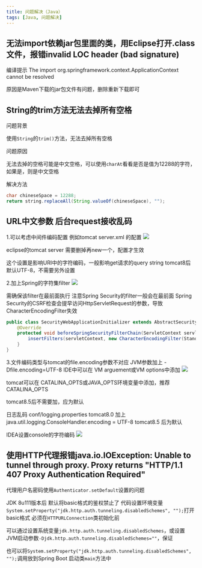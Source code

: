 ```yaml
---
title: 问题解决（Java）
tags: [Java, 问题解决] 
---
```


## 无法import依赖jar包里面的类，用Eclipse打开.class文件，报错invalid LOC header (bad signature)

编译提示
The import org.springframework.context.ApplicationContext cannot be resolved

原因是Maven下载的jar包文件有问题，删除重新下载即可

## String的trim方法无法去掉所有空格

问题背景

使用`String`的`trim()`方法，无法去掉所有空格

问题原因

无法去掉的空格可能是中文空格，可以使用`charAt`看看是否是值为12288的字符，如果是，则是中文空格

解决方法

```java
char chineseSpace = 12288;
return string.replaceAll(String.valueOf(chineseSpace), "");
```

## URL中文参数 后台request接收乱码

1.可以考虑中间件编码配置
例如tomcat server.xml 的配置
![](https://oliver-blog.oss-cn-shenzhen.aliyuncs.com/20240405184511.png)

eclipse的tomcat server 需要删掉再new一个，配置才生效

这个设置是影响URI中的字符编码，一般影响get请求的query string
tomcat8后默认UTF-8，不需要另外设置

2.加上Spring的字符集filter
![](https://oliver-blog.oss-cn-shenzhen.aliyuncs.com/20240405184543.png)


需确保该filter在最前面执行
注意Spring Security的filter一般会在最前面
Spring Security的CSRF检查会提早访问HttpServletRequest的参数，导致CharacterEncodingFilter失效

```java
public class SecurityWebApplicationInitializer extends AbstractSecurityWebApplicationInitializer {
    @Override
    protected void beforeSpringSecurityFilterChain(ServletContext servletContext) {
        insertFilters(servletContext, new CharacterEncodingFilter(StandardCharsets.UTF_8.name()));
    }
}
```


3.文件编码类型与tomcat的file.encoding参数不对应
JVM参数加上 -Dfile.encoding=UTF-8
IDE中可以在 VM arguement或VM options中添加
![](https://oliver-blog.oss-cn-shenzhen.aliyuncs.com/20240405184620.png)

tomcat可以在 CATALINA_OPTS或JAVA_OPTS环境变量中添加，推荐CATALINA_OPTS

tomcat8.5后不需要加，应为默认

日志乱码
conf/logging.properties
tomcat8.0 加上 java.util.logging.ConsoleHandler.encoding = UTF-8
tomcat8.5 后为默认

IDEA设置console的字符编码
![](https://oliver-blog.oss-cn-shenzhen.aliyuncs.com/20240405184631.png)

## 使用HTTP代理报错java.io.IOException: Unable to tunnel through proxy. Proxy returns "HTTP/1.1 407 Proxy Authentication Required"

代理用户名密码使用`Authenticator.setDefault`设置的问题

JDK 8u111版本后 默认将basic格式的鉴权禁止了
代码设置环境变量`System.setProperty("jdk.http.auth.tunneling.disabledSchemes", "");`打开basic格式
必须在`HTTPURLConnection`类初始化前

可以通过设置系统变量`jdk.http.auth.tunneling.disabledSchemes`，或设置JVM启动参数`-Djdk.http.auth.tunneling.disabledSchemes=""`，保证

也可以将`System.setProperty("jdk.http.auth.tunneling.disabledSchemes", "");`调用放到Spring Boot 启动类`main`方法中